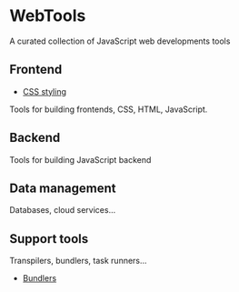 # WebTools

A curated collection of JavaScript web developments tools

## Frontend

- [CSS styling](./frontend/css-styling.md)

Tools for building frontends, CSS, HTML, JavaScript.

## Backend

Tools for building JavaScript backend

## Data management

Databases, cloud services...

## Support tools

Transpilers, bundlers, task runners...

- [Bundlers](./support/bundlers.md)
